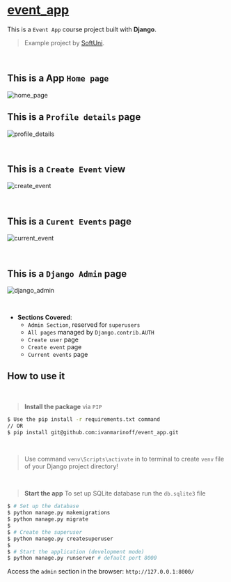 # [event_app](git@github.com:ivanmarinoff/event_app.git)


This is a `Event App` course project built with  **Django**.
> Example project by [SoftUni](http://www.softuni.bg").

<br>

## This is a App `Home page`

![home_page](https://github.com/ivanmarinoff/event_app/assets/107050101/9f7c0453-668a-49f8-9516-90cb4d723994)
<br />

## This is a `Profile details` page
![profile_details](https://github.com/ivanmarinoff/event_app/assets/107050101/059922df-580f-46cb-b7b7-60dd7356d08a)

<br />

## This is a `Create Event` view
![create_event](https://github.com/ivanmarinoff/event_app/assets/107050101/0114d557-3cae-4ee6-8bda-e9c2d19bac06)

<br />

## This is a `Curent Events` page
![current_event](https://github.com/ivanmarinoff/event_app/assets/107050101/29216a4c-fef4-44b7-b33d-6e816853257d)

<br />

## This is a `Django Admin` page
![django_admin](https://github.com/ivanmarinoff/event_app/assets/107050101/185c6b7c-c6f6-48db-a4db-d8d58fcb2aac)

<br />

- **Sections Covered**: 
  - `Admin Section`, reserved for `superusers`
  - `All pages` managed by `Django.contrib.AUTH`
  - `Create user` page
  - `Create event` page
  - `Current events` page 
  

## How to use it
<br />

> **Install the package** via `PIP` 

```bash
$ Use the pip install -r requirements.txt command 
// OR
$ pip install git@github.com:ivanmarinoff/event_app.git
```

<br />

> Use command `venv\Scripts\activate` in to terminal to create `venv` file of your Django project directory!

<br />

> **Start the app**
> To set up SQLite database run the `db.sqlite3` file


```bash
$ # Set up the database
$ python manage.py makemigrations
$ python manage.py migrate
$
$ # Create the superuser
$ python manage.py createsuperuser
$
$ # Start the application (development mode)
$ python manage.py runserver # default port 8000
```

Access the `admin` section in the browser: `http://127.0.0.1:8000/`

<br />
